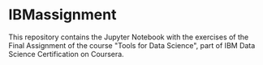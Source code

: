 # IBMassignment

This repository contains the Jupyter Notebook with the exercises of the Final Assignment of the course "Tools for Data Science", part of IBM Data Science Certification on Coursera.
